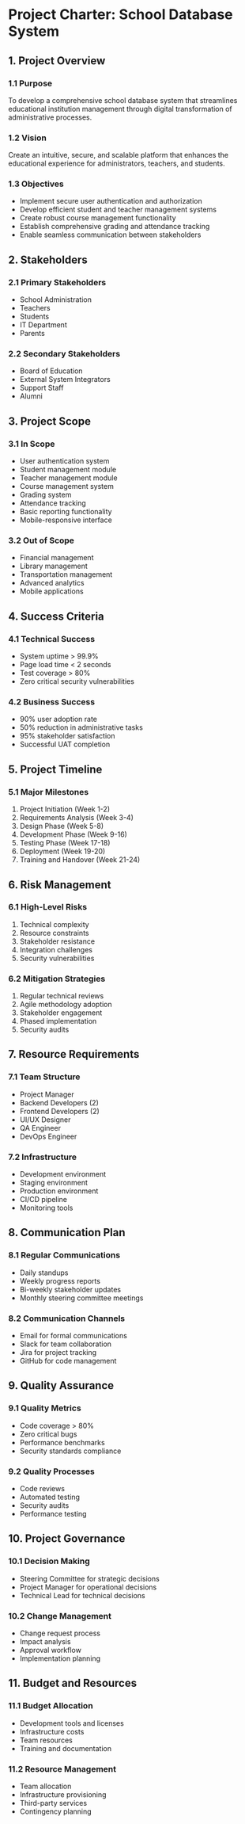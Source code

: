 # Project Charter: School Database System

## 1. Project Overview

### 1.1 Purpose
To develop a comprehensive school database system that streamlines educational institution management through digital transformation of administrative processes.

### 1.2 Vision
Create an intuitive, secure, and scalable platform that enhances the educational experience for administrators, teachers, and students.

### 1.3 Objectives
- Implement secure user authentication and authorization
- Develop efficient student and teacher management systems
- Create robust course management functionality
- Establish comprehensive grading and attendance tracking
- Enable seamless communication between stakeholders

## 2. Stakeholders

### 2.1 Primary Stakeholders
- School Administration
- Teachers
- Students
- IT Department
- Parents

### 2.2 Secondary Stakeholders
- Board of Education
- External System Integrators
- Support Staff
- Alumni

## 3. Project Scope

### 3.1 In Scope
- User authentication system
- Student management module
- Teacher management module
- Course management system
- Grading system
- Attendance tracking
- Basic reporting functionality
- Mobile-responsive interface

### 3.2 Out of Scope
- Financial management
- Library management
- Transportation management
- Advanced analytics
- Mobile applications

## 4. Success Criteria

### 4.1 Technical Success
- System uptime > 99.9%
- Page load time < 2 seconds
- Test coverage > 80%
- Zero critical security vulnerabilities

### 4.2 Business Success
- 90% user adoption rate
- 50% reduction in administrative tasks
- 95% stakeholder satisfaction
- Successful UAT completion

## 5. Project Timeline

### 5.1 Major Milestones
1. Project Initiation (Week 1-2)
2. Requirements Analysis (Week 3-4)
3. Design Phase (Week 5-8)
4. Development Phase (Week 9-16)
5. Testing Phase (Week 17-18)
6. Deployment (Week 19-20)
7. Training and Handover (Week 21-24)

## 6. Risk Management

### 6.1 High-Level Risks
1. Technical complexity
2. Resource constraints
3. Stakeholder resistance
4. Integration challenges
5. Security vulnerabilities

### 6.2 Mitigation Strategies
1. Regular technical reviews
2. Agile methodology adoption
3. Stakeholder engagement
4. Phased implementation
5. Security audits

## 7. Resource Requirements

### 7.1 Team Structure
- Project Manager
- Backend Developers (2)
- Frontend Developers (2)
- UI/UX Designer
- QA Engineer
- DevOps Engineer

### 7.2 Infrastructure
- Development environment
- Staging environment
- Production environment
- CI/CD pipeline
- Monitoring tools

## 8. Communication Plan

### 8.1 Regular Communications
- Daily standups
- Weekly progress reports
- Bi-weekly stakeholder updates
- Monthly steering committee meetings

### 8.2 Communication Channels
- Email for formal communications
- Slack for team collaboration
- Jira for project tracking
- GitHub for code management

## 9. Quality Assurance

### 9.1 Quality Metrics
- Code coverage > 80%
- Zero critical bugs
- Performance benchmarks
- Security standards compliance

### 9.2 Quality Processes
- Code reviews
- Automated testing
- Security audits
- Performance testing

## 10. Project Governance

### 10.1 Decision Making
- Steering Committee for strategic decisions
- Project Manager for operational decisions
- Technical Lead for technical decisions

### 10.2 Change Management
- Change request process
- Impact analysis
- Approval workflow
- Implementation planning

## 11. Budget and Resources

### 11.1 Budget Allocation
- Development tools and licenses
- Infrastructure costs
- Team resources
- Training and documentation

### 11.2 Resource Management
- Team allocation
- Infrastructure provisioning
- Third-party services
- Contingency planning
